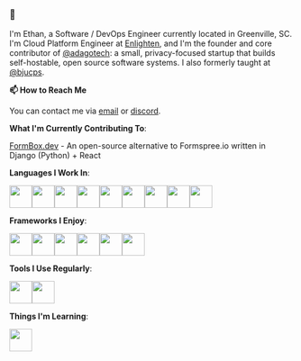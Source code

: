 ### 👋

I'm Ethan, a Software / DevOps Engineer currently located in Greenville, SC.  I'm Cloud Platform Engineer at [Enlighten](https://www.eitccorp.com/), and I'm the founder and core contributor of [@adagotech](https://github.com/adagotech): a small, privacy-focused startup that builds self-hostable, open source software systems.  I also formerly taught at [@bjucps](https://github.com/bjucps).

**📫 How to Reach Me**

You can contact me via [email](mailto:bulletshot60@gmail.com) or [discord](https://discord.com/users/236173319374635008).

**What I'm Currently Contributing To**:

[FormBox.dev](https://github.com/adagotech/formbox) - An open-source alternative to Formspree.io written in Django (Python) + React

**Languages I Work In**:

<div style="display: flex;">
  <img src="https://cdn.jsdelivr.net/gh/devicons/devicon/icons/java/java-original-wordmark.svg" width="40" />
  <img src="https://cdn.jsdelivr.net/gh/devicons/devicon/icons/kotlin/kotlin-original-wordmark.svg" width="40" />
  <img src="https://cdn.jsdelivr.net/gh/devicons/devicon/icons/scala/scala-original-wordmark.svg" width="40" />
  <img src="https://cdn.jsdelivr.net/gh/devicons/devicon/icons/clojure/clojure-original.svg" width="40" />
  <img src="https://cdn.jsdelivr.net/gh/devicons/devicon/icons/javascript/javascript-original.svg" width="40" />
  <img src="https://cdn.jsdelivr.net/gh/devicons/devicon/icons/typescript/typescript-original.svg" width="40" />
  <img src="https://cdn.jsdelivr.net/gh/devicons/devicon/icons/python/python-original-wordmark.svg" width="40" />
  <img src="https://cdn.jsdelivr.net/gh/devicons/devicon/icons/ruby/ruby-original-wordmark.svg" width="40" />
  <img src="https://cdn.jsdelivr.net/gh/devicons/devicon/icons/csharp/csharp-plain.svg" width="40" />
</div>

**Frameworks I Enjoy**:

<div style="display: flex;">
  <img src="https://cdn.jsdelivr.net/gh/devicons/devicon/icons/spring/spring-original-wordmark.svg" width="40" />
  <img src="https://cdn.jsdelivr.net/gh/devicons/devicon/icons/django/django-plain-wordmark.svg" width="40" />
  <img src="https://cdn.jsdelivr.net/gh/devicons/devicon/icons/rails/rails-original-wordmark.svg" width="40" />
  <img src="https://cdn.jsdelivr.net/gh/devicons/devicon/icons/react/react-original-wordmark.svg" width="40" />
  <img src="https://cdn.jsdelivr.net/gh/devicons/devicon/icons/vuejs/vuejs-original-wordmark.svg" width="40" />                
  <img src="https://cdn.jsdelivr.net/gh/devicons/devicon/icons/tailwindcss/tailwindcss-original-wordmark.svg" width="40" />
</div>

**Tools I Use Regularly**:

<div style="display: flex;">
  <img src="https://cdn.jsdelivr.net/gh/devicons/devicon/icons/ansible/ansible-original-wordmark.svg" width="40" />
  <img src="https://cdn.jsdelivr.net/gh/devicons/devicon/icons/terraform/terraform-original-wordmark.svg" width="40" />
</div>

**Things I'm Learning**:

<div style="display: flex;">
  <img src="https://cdn.jsdelivr.net/gh/devicons/devicon/icons/rust/rust-original.svg" width="40" />        
</div>
